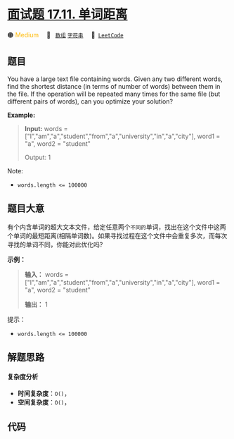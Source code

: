 # [面试题 17.11. 单词距离](https://leetcode.cn/problems/find-closest-lcci)

🟠 <font color=#ffb800>Medium</font>&emsp; 🔖&ensp; [`数组`](/tag/array.md) [`字符串`](/tag/string.md)&emsp; 🔗&ensp;[`LeetCode`](https://leetcode.cn/problems/find-closest-lcci)

## 题目

You have a large text file containing words. Given any two different words,
find the shortest distance (in terms of number of words) between them in the
file. If the operation will be repeated many times for the same file (but
different pairs of words), can you optimize your solution?

**Example:**

> 
> 
> 
> 
> 
> **Input:** words = ["I","am","a","student","from","a","university","in","a","city"], word1 = "a", word2 = "student"
> 
> Output: 1

Note:

  * `words.length <= 100000`


## 题目大意

有个内含单词的超大文本文件，给定任意两个`不同的`单词，找出在这个文件中这两个单词的最短距离(相隔单词数)。如果寻找过程在这个文件中会重复多次，而每次寻找的单词不同，你能对此优化吗?

**示例：**

> 
> 
> 
> 
> 
> **输入：** words = ["I","am","a","student","from","a","university","in","a","city"], word1 = "a", word2 = "student"
> 
> **输出：** 1

提示：

  * `words.length <= 100000`


## 解题思路

#### 复杂度分析

- **时间复杂度**：`O()`，
- **空间复杂度**：`O()`，

## 代码

```javascript

```